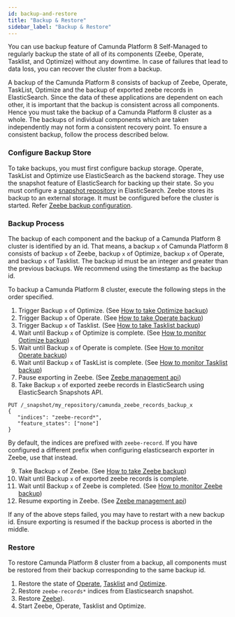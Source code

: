 ```yaml
---
id: backup-and-restore
title: "Backup & Restore"
sidebar_label: "Backup & Restore"
---
```


You can use backup feature of Camunda Platform 8 Self-Managed to regularly backup the state of all of its components (Zeebe, Operate, Tasklist, and Optimize) without any downtime. In case of failures that lead to data loss, you can recover the cluster from a backup.

A backup of the Camunda Platform 8 consists of backup of Zeebe, Operate, TaskList, Optimize and the backup of exported zeebe records in ElasticSearch. Since the data of these applications are dependent on each other, it is important that the backup is consistent across all components. Hence you must take the backup of a Camunda Platform 8 cluster as a whole. The backups of individual components which are taken independently may not form a consistent recovery point. To ensure a consistent backup, follow the process described below.

### Configure Backup Store

To take backups, you must first configure backup storage. Operate, TaskList and Optimize use ElasticSearch as the backend storage. They use the snapshot feature of ElasticSearch for backing up their state. So you must configure a [snapshot repository](https://www.elastic.co/guide/en/elasticsearch/reference/current/snapshots-register-repository.html) in ElasticSearch. Zeebe stores its backup to an external storage. It must be configured before the cluster is started. Refer [Zeebe backup configuration](/self-managed/backup-restore/zeebe-backup-and-restore.md/#configuration).

### Backup Process

The backup of each component and the backup of a Camunda Platform 8 cluster is identified by an id. That means, a backup `x` of Camunda Platform 8 consists of backup `x` of Zeebe, backup `x` of Optimize, backup `x` of Operate, and backup `x` of Tasklist. The backup id must be an integer and greater than the previous backups. We recommend using the timestamp as the backup id.

To backup a Camunda Platform 8 cluster, execute the following steps in the order specified.

1. Trigger Backup `x` of Optimize. (See [How to take Optimize backup](/self-managed/backup-restore/optimize-backup.md))
2. Trigger Backup `x` of Operate. (See [How to take Operate backup](/self-managed/backup-restore/operate-tasklist-backup.md))
3. Trigger Backup `x` of Tasklist. (See [How to take Tasklist backup](/self-managed/backup-restore/operate-tasklist-backup.md))
4. Wait until Backup `x` of Optimize is complete. (See [How to monitor Optimize backup](/self-managed/backup-restore/optimize-backup.md))
5. Wait until Backup `x` of Operate is complete. (See [How to monitor Operate backup](/self-managed/backup-restore/operate-tasklist-backup.md))
6. Wait until Backup `x` of TaskList is complete. (See [How to monitor Tasklist backup](/self-managed/backup-restore/operate-tasklist-backup.md))
7. Pause exporting in Zeebe. (See [Zeebe management api](/self-managed/zeebe-deployment/operations/management-api.md))
8. Take Backup `x` of exported zeebe records in ElasticSearch using ElasticSearch Snapshots API.

```
PUT /_snapshot/my_repository/camunda_zeebe_records_backup_x
{
   "indices": "zeebe-record*",
   "feature_states": ["none"]
}
```

By default, the indices are prefixed with `zeebe-record`. If you have configured a different prefix when configuring elasticsearch exporter in Zeebe, use that instead.

9. Take Backup `x` of Zeebe. (See [How to take Zeebe backup](self-managed/backup-restore/zeebe-backup-and-restore.md))
10. Wait until Backup `x` of exported zeebe records is complete.
11. Wait until Backup `x` of Zeebe is completed. (See [How to monitor Zeebe backup](self-managed/backup-restore/zeebe-backup-and-restore.md))
12. Resume exporting in Zeebe. (See [Zeebe management api](/self-managed/zeebe-deployment/opearations/))

If any of the above steps failed, you may have to restart with a new backup id. Ensure exporting is resumed if the backup process is aborted in the middle.

### Restore

To restore Camunda Platform 8 cluster from a backup, all components must be restored from their backup corresponding to the same backup id.

1. Restore the state of [Operate](/self-managed/backup-restore/operate-tasklist-backup.md), [Tasklist](/self-managed/backup-restore/operate-tasklist-backup.md) and [Optimize](/self-managed/backup-restore/optimize-backup.md).
2. Restore `zeebe-records*` indices from Elasticsearch snapshot.
3. Restore [Zeebe](self-managed/backup-restore/zeebe-backup-and-restore.md)).
4. Start Zeebe, Operate, Tasklist and Optimize.
